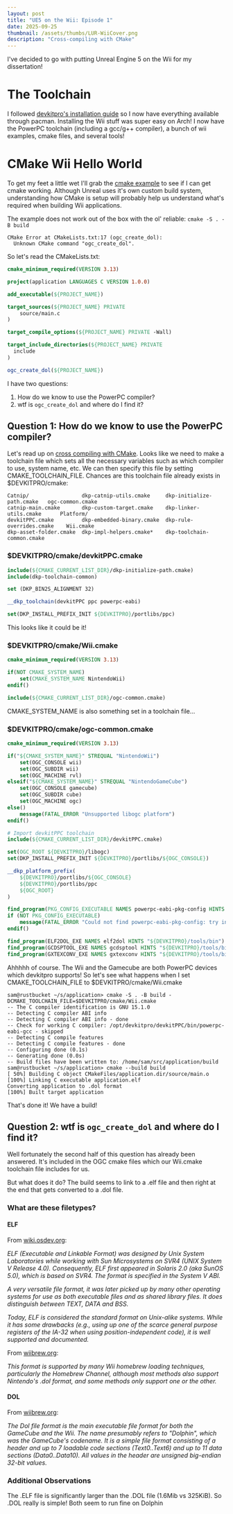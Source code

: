 ```yaml
---
layout: post
title: "UE5 on the Wii: Episode 1"
date: 2025-09-25
thumbnail: /assets/thumbs/LUR-WiiCover.png
description: "Cross-compiling with CMake"
---
```


I've decided to go with putting Unreal Engine 5 on the Wii for my dissertation!

# The Toolchain
I followed [devkitpro's installation guide](https://devkitpro.org/wiki/devkitPro_pacman) 
so I now have everything available through pacman. Installing the Wii stuff was super easy on Arch!
I now have the PowerPC toolchain (including a gcc/g++ compiler), a bunch of wii examples, cmake files, and several tools!

# CMake Wii Hello World
To get my feet a little wet I'll grab the [cmake example](https://github.com/devkitPro/wii-examples/tree/master/templates/cmake/application)
to see if I can get cmake working.
Although Unreal uses it's own custom build system,
understanding how CMake is setup will probably help us understand what's required when building Wii applications.

The example does not work out of the box with the ol' reliable: `cmake -S . -B build`
```
CMake Error at CMakeLists.txt:17 (ogc_create_dol):
  Unknown CMake command "ogc_create_dol".
```

So let's read the CMakeLists.txt:
```cmake
cmake_minimum_required(VERSION 3.13)

project(application LANGUAGES C VERSION 1.0.0)

add_executable(${PROJECT_NAME})

target_sources(${PROJECT_NAME} PRIVATE
	source/main.c
)

target_compile_options(${PROJECT_NAME} PRIVATE -Wall)

target_include_directories(${PROJECT_NAME} PRIVATE
  include
)

ogc_create_dol(${PROJECT_NAME})
```

I have two questions:
1. How do we know to use the PowerPC compiler?
2. wtf is `ogc_create_dol` and where do I find it?

## Question 1: How do we know to use the PowerPC compiler?
Let's read up on [cross compiling with CMake](https://cmake.org/cmake/help/book/mastering-cmake/chapter/Cross%20Compiling%20With%20CMake.html).
Looks like we need to make a toolchain file which sets all the necessary variables such as which compiler to use, system name, etc. We can then specify this file by setting CMAKE_TOOLCHAIN_FILE.
Chances are this toolchain file already exists in $DEVKITPRO/cmake:
```
Catnip/                 dkp-catnip-utils.cmake     dkp-initialize-path.cmake   ogc-common.cmake
catnip-main.cmake       dkp-custom-target.cmake    dkp-linker-utils.cmake      Platform/
devkitPPC.cmake         dkp-embedded-binary.cmake  dkp-rule-overrides.cmake    Wii.cmake
dkp-asset-folder.cmake  dkp-impl-helpers.cmake*    dkp-toolchain-common.cmake
```
### $DEVKITPRO/cmake/devkitPPC.cmake
```cmake
include(${CMAKE_CURRENT_LIST_DIR}/dkp-initialize-path.cmake)
include(dkp-toolchain-common)

set (DKP_BIN2S_ALIGNMENT 32)

__dkp_toolchain(devkitPPC ppc powerpc-eabi)

set(DKP_INSTALL_PREFIX_INIT ${DEVKITPRO}/portlibs/ppc)
```
This looks like it could be it!

### $DEVKITPRO/cmake/Wii.cmake
```cmake
cmake_minimum_required(VERSION 3.13)

if(NOT CMAKE_SYSTEM_NAME)
    set(CMAKE_SYSTEM_NAME NintendoWii)
endif()

include(${CMAKE_CURRENT_LIST_DIR}/ogc-common.cmake)
```
CMAKE_SYSTEM_NAME is also something set in a toolchain file...

### $DEVKITPRO/cmake/ogc-common.cmake
```cmake
cmake_minimum_required(VERSION 3.13)

if("${CMAKE_SYSTEM_NAME}" STREQUAL "NintendoWii")
    set(OGC_CONSOLE wii)
    set(OGC_SUBDIR wii)
    set(OGC_MACHINE rvl)
elseif("${CMAKE_SYSTEM_NAME}" STREQUAL "NintendoGameCube")
    set(OGC_CONSOLE gamecube)
    set(OGC_SUBDIR cube)
    set(OGC_MACHINE ogc)
else()
    message(FATAL_ERROR "Unsupported libogc platform")
endif()

# Import devkitPPC toolchain
include(${CMAKE_CURRENT_LIST_DIR}/devkitPPC.cmake)

set(OGC_ROOT ${DEVKITPRO}/libogc)
set(DKP_INSTALL_PREFIX_INIT ${DEVKITPRO}/portlibs/${OGC_CONSOLE})

__dkp_platform_prefix(
    ${DEVKITPRO}/portlibs/${OGC_CONSOLE}
    ${DEVKITPRO}/portlibs/ppc
    ${OGC_ROOT}
)

find_program(PKG_CONFIG_EXECUTABLE NAMES powerpc-eabi-pkg-config HINTS "${DEVKITPRO}/portlibs/${OGC_CONSOLE}/bin")
if (NOT PKG_CONFIG_EXECUTABLE)
    message(FATAL_ERROR "Could not find powerpc-eabi-pkg-config: try installing ${OGC_CONSOLE}-pkg-config")
endif()

find_program(ELF2DOL_EXE NAMES elf2dol HINTS "${DEVKITPRO}/tools/bin")
find_program(GCDSPTOOL_EXE NAMES gcdsptool HINTS "${DEVKITPRO}/tools/bin")
find_program(GXTEXCONV_EXE NAMES gxtexconv HINTS "${DEVKITPRO}/tools/bin")
```
Ahhhhh of course. The Wii and the Gamecube are both PowerPC devices which devkitpro supports!
So let's see what happens when I set CMAKE_TOOLCHAIN_FILE to $DEVKITPRO/cmake/Wii.cmake

```
sam@rustbucket ~/s/application> cmake -S . -B build -DCMAKE_TOOLCHAIN_FILE=$DEVKITPRO/cmake/Wii.cmake
-- The C compiler identification is GNU 15.1.0
-- Detecting C compiler ABI info
-- Detecting C compiler ABI info - done
-- Check for working C compiler: /opt/devkitpro/devkitPPC/bin/powerpc-eabi-gcc - skipped
-- Detecting C compile features
-- Detecting C compile features - done
-- Configuring done (0.1s)
-- Generating done (0.0s)
-- Build files have been written to: /home/sam/src/application/build
sam@rustbucket ~/s/application> cmake --build build
[ 50%] Building C object CMakeFiles/application.dir/source/main.o
[100%] Linking C executable application.elf
Converting application to .dol format
[100%] Built target application
```
That's done it! We have a build!

## Question 2: wtf is `ogc_create_dol` and where do I find it?
Well fortunately the second half of this question has already been answered.
It's included in the OGC cmake files which our Wii.cmake toolchain file includes for us.

But what does it do? The build seems to link to a .elf file and then right at the end that gets converted to a .dol file.

### What are these filetypes?
#### ELF
From [wiki.osdev.org](https://wiki.osdev.org/ELF):

*ELF (Executable and Linkable Format) was designed by Unix System Laboratories while working with Sun Microsystems on SVR4 (UNIX System V Release 4.0). Consequently, ELF first appeared in Solaris 2.0 (aka SunOS 5.0), which is based on SVR4. The format is specified in the System V ABI.*

*A very versatile file format, it was later picked up by many other operating systems for use as both executable files and as shared library files. It does distinguish between TEXT, DATA and BSS.*

*Today, ELF is considered the standard format on Unix-alike systems. While it has some drawbacks (e.g., using up one of the scarce general purpose registers of the IA-32 when using position-independent code), it is well supported and documented.*

From [wiibrew.org](https://wiibrew.org/wiki/ELF):

*This format is supported by many Wii homebrew loading techniques, particularly the Homebrew Channel, although most methods also support Nintendo's .dol format, and some methods only support one or the other.*
#### DOL
From [wiibrew.org](https://wiibrew.org/wiki/DOL):

*The Dol file format is the main executable file format for both the GameCube and the Wii. The name presumably refers to "Dolphin", which was the GameCube's codename. It is a simple file format consisting of a header and up to 7 loadable code sections (Text0..Text6) and up to 11 data sections (Data0..Data10). All values in the header are unsigned big-endian 32-bit values.*

### Additional Observations
The .ELF file is significantly larger than the .DOL file (1.6Mib vs 325KiB). So .DOL really is simple!
Both seem to run fine on Dolphin

